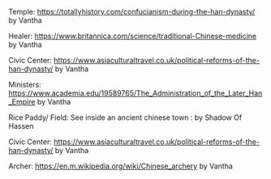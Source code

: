 
Temple: https://totallyhistory.com/confucianism-during-the-han-dynasty/
by Vantha

Healer: https://www.britannica.com/science/traditional-Chinese-medicine by Vantha

Civic Center: https://www.asiaculturaltravel.co.uk/political-reforms-of-the-han-dynasty/ by Vantha

Ministers: https://www.academia.edu/19589765/The_Administration_of_the_Later_Han_Empire by Vantha

Rice Paddy/ Field: See inside an ancient chinese town : by Shadow Of Hassen

Civic Center: https://www.asiaculturaltravel.co.uk/political-reforms-of-the-han-dynasty/ by Vantha

Archer: https://en.m.wikipedia.org/wiki/Chinese_archery by Vantha

